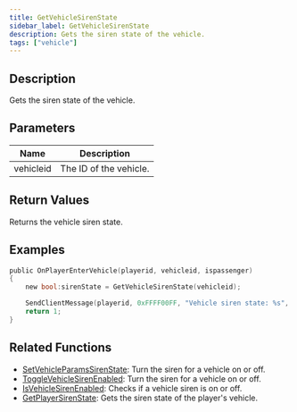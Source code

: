 ```yaml
---
title: GetVehicleSirenState
sidebar_label: GetVehicleSirenState
description: Gets the siren state of the vehicle.
tags: ["vehicle"]
---
```


<VersionWarn version='omp v1.1.0.2612' />

## Description

Gets the siren state of the vehicle.

## Parameters

| Name      | Description            |
|-----------|------------------------|
| vehicleid | The ID of the vehicle. |

## Return Values

Returns the vehicle siren state.

## Examples

```c
public OnPlayerEnterVehicle(playerid, vehicleid, ispassenger)
{
    new bool:sirenState = GetVehicleSirenState(vehicleid);

    SendClientMessage(playerid, 0xFFFF00FF, "Vehicle siren state: %s", sirenState ? "On" : "Off");
    return 1;
}
```

## Related Functions

- [SetVehicleParamsSirenState](SetVehicleParamsSirenState): Turn the siren for a vehicle on or off.
- [ToggleVehicleSirenEnabled](ToggleVehicleSirenEnabled): Turn the siren for a vehicle on or off.
- [IsVehicleSirenEnabled](IsVehicleSirenEnabled): Checks if a vehicle siren is on or off.
- [GetPlayerSirenState](GetPlayerSirenState): Gets the siren state of the player's vehicle.
